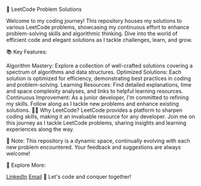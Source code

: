 🚀 LeetCode Problem Solutions

Welcome to my coding journey! This repository houses my solutions to various LeetCode problems, showcasing my continuous effort to enhance problem-solving skills and algorithmic thinking. Dive into the world of efficient code and elegant solutions as I tackle challenges, learn, and grow.

📚 Key Features:

Algorithm Mastery: Explore a collection of well-crafted solutions covering a spectrum of algorithms and data structures.
Optimized Solutions: Each solution is optimized for efficiency, demonstrating best practices in coding and problem-solving.
Learning Resources: Find detailed explanations, time and space complexity analyses, and links to helpful learning resources.
Continuous Improvement: As a junior developer, I'm committed to refining my skills. Follow along as I tackle new problems and enhance existing solutions.
👩‍💻 Why LeetCode?
LeetCode provides a platform to sharpen coding skills, making it an invaluable resource for any developer. Join me on this journey as I tackle LeetCode problems, sharing insights and learning experiences along the way.

🚧 Note: This repository is a dynamic space, continually evolving with each new problem encountered. Your feedback and suggestions are always welcome!

🔗 Explore More:

[LinkedIn](https://www.linkedin.com/in/febin-joseph-24aaa8243/)
[Email](febinachu123@gmail.com)
🌟 Let's code and conquer together!
